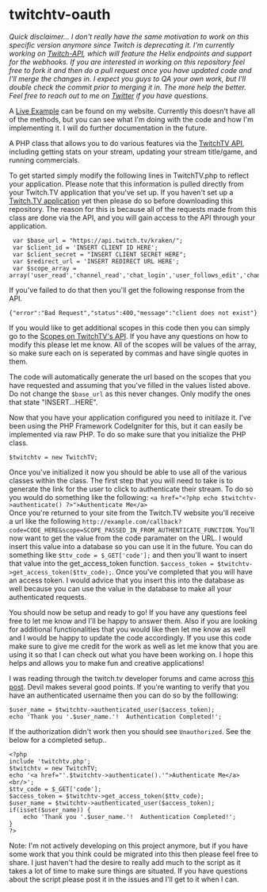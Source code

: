 twitchtv-oauth
==============
_Quick disclaimer... I don't really have the same motivation to work on this specific version anymore since Twitch is deprecating it. I'm currently working on [Twitch-API](https://github.com/Xxplosions/twitch-api), which will feature the Helix endpoints and support for the webhooks. If you are interested in working on this repository feel free to fork it and then do a pull request once you have updated code and I'll merge the changes in. I expect you guys to QA your own work, but I'll double check the commit prior to merging it in. The more help the better. Feel free to reach out to me on [Twitter](https://twitter.com/xxplosions) if you have questions._

A [Live Example](http://sandbox.eliasranzschleifer.com/twitch-oauth/examples/) can be found on my website. Currently this doesn't have all of the methods, but you can see what I'm doing with the code and how I'm implementing it. I will do further documentation in the future.

A PHP class that allows you to do various features via the [TwitchTV API](https://github.com/justintv/twitch-api), including getting stats on your stream, updating your stream title/game, and running commercials.

To get started simply modify the following lines in TwitchTV.php to reflect your application. Please note that this information is pulled directly from your Twitch.TV application that you've set up. If you haven't set up a [Twitch.TV application](http://www.twitch.tv/settings/applications) yet then please do so before downloading this repository. The reason for this is because all of the requests made from this class are done via the API, and you will gain access to the API through your application.

     var $base_url = "https://api.twitch.tv/kraken/";
     var $client_id = 'INSERT CLIENT ID HERE';
	 var $client_secret = "INSERT CLIENT SECRET HERE";
	 var $redirect_url = 'INSERT REDIRECT URL HERE';
	 var $scope_array = array('user_read','channel_read','chat_login','user_follows_edit','channel_editor','channel_commercial');

If you've failed to do that then you'll get the following response from the API.

    {"error":"Bad Request","status":400,"message":"client does not exist"}
   
If you would like to get additional scopes in this code then you can simply go to the [Scopes on TwitchTV's API](https://github.com/justintv/Twitch-API/blob/master/authentication.md#scopes). If you have any questions on how to modify this please let me know. All of the scopes will be values of the array, so make sure each on is seperated by commas and have single quotes in them.

The code will automatically generate the url based on the scopes that you have requested and assuming that you've filled in the values listed above. Do not change the `$base_url` as this never changes. Only modify the ones that state "INSERT...HERE".

Now that you have your application configured you need to initilaze it. I've been using the PHP Framework CodeIgniter for this, but it can easily be implemented via raw PHP. To do so make sure that you initialize the PHP class.

    $twitchtv = new TwitchTV;
Once you've initialized it now you should be able to use all of the various classes within the class. The first step that you will need to take is to generate the link for the user to click to authenticate their stream. To do so you would do something like the following:
    `<a href="<?php echo $twitchtv->authenticate() ?>">Authenticate Me</a>`   
Once you're returned to your site from the Twitch.TV website you'll receive a url like the following `http://example.com/callback?code=CODE_HERE&scope=SCOPE_PASSED_IN_FROM_AUTHENTICATE_FUNCTION`. You'll now want to get the value from the code paramater on the URL. I would insert this value into a database so you can use it in the future. You can do something like `$ttv_code = $_GET['code'];` and then you'll want to insert that value into the get_access_token function. `$access_token = $twitchtv->get_access_token($ttv_code);`. Once you've completed that you will have an access token. I would advice that you insert this into the database as well because you can use the value in the database to make all your authenticated requests.

You should now be setup and ready to go! If you have any questions feel free to let me know and I'll be happy to answer them. Also if you are looking for additional functionalities that you would like then let me know as well and I would be happy to update the code accordingly. If you use this code make sure to give me credit for the work as well as let me know that you are using it so that I can check out what you have been working on. I hope this helps and allows you to make fun and creative applications!

I was reading through the twitch.tv developer forums and came across [this post](https://discuss.dev.twitch.tv/t/getting-twitch-username-php-and-oauth/1239/5). Devil makes several good points. If you're wanting to verify that you have an authenticated username then you can do so by the folllowing:

    $user_name = $twitchtv->authenticated_user($access_token);
    echo 'Thank you '.$user_name.'!  Authentication Completed!';

If the authorization didn't work then you should see `Unauthorized`.  See the below for a completed setup..

    <?php
    include 'twitchtv.php';
    $twitchtv = new TwitchTV;
    echo '<a href="'.$twitchtv->authenticate().'">Authenticate Me</a><br/>';
    $ttv_code = $_GET['code'];
    $access_token = $twitchtv->get_access_token($ttv_code);
    $user_name = $twitchtv->authenticated_user($access_token);
    if(isset($user_name)) {
        echo 'Thank you '.$user_name.'!  Authentication Completed!';
    }
    ?>

Note: I'm not actively developing on this project anymore, but if you have some work that you think could be migrated into this then please feel free to share. I just haven't had the desire to really add much to the script as it takes a lot of time to make sure things are situated. If you have questions about the script please post it in the issues and I'll get to it when I can.
